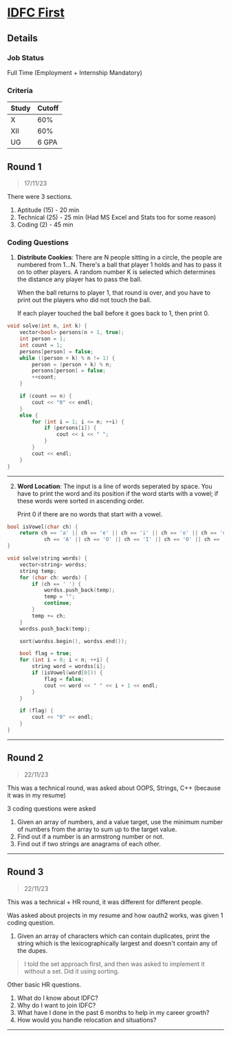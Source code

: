 # [IDFC First](https://www.idfcfirstbank.com/)

## Details

### Job Status

Full Time (Employment + Internship Mandatory)

### Criteria

| Study | Cutoff |
|-------|--------|
| X     | 60%    |
| XII   | 60%    |
| UG    | 6 GPA  |

[comment]: # (Any other details go under this. This is a comment)


[comment]: # (Details about the rounds go under this comment.)

## Round 1

> 17/11/23

[comment]: # (Summary of the sections and experience below this comment.)

There were 3 sections.

1. Aptitude (15) - 20 min
2. Technical (25) - 25 min (Had MS Excel and Stats too for some reason)
3. Coding (2) - 45 min

### Coding Questions

1. **Distribute Cookies**: There are N people sitting in a circle, the people are numbered from 1...N. There's a ball that player 1 holds and has to pass it on to other players. A random number K is selected which determines the distance any player has to pass the ball.

    When the ball returns to player 1, that round is over, and you have to print out the players who did not touch the ball.

    If each player touched the ball before it goes back to 1, then print 0.

[comment]: # (Add any resources or links or code to this question under this comment.)

```cpp
void solve(int n, int k) {
    vector<bool> persons(n + 1, true);
    int person = 1;
    int count = 1;
    persons[person] = false;
    while ((person + k) % n != 1) {
        person = (person + k) % n;
        persons[person] = false;
        ++count;
    }

    if (count == n) {
        cout << "0" << endl;
    }
    else {
        for (int i = 1; i <= n; ++i) {
            if (persons[i]) {
                cout << i << " ";
            }
        }
        cout << endl;
    }
}
```

---

2. **Word Location**: The input is a line of words seperated by space. You have to print the word and its position if the word starts with a vowel; if these words were sorted in ascending order.

    Print 0 if there are no words that start with a vowel.

[comment]: # (Add any resources or links or code to this question under this comment.)

```cpp
bool isVowel(char ch) {
    return ch == 'a' || ch == 'e' || ch == 'i' || ch == 'o' || ch == 'u' ||
            ch == 'A' || ch == 'O' || ch == 'I' || ch == 'O' || ch == 'U'
}

void solve(string words) {
    vector<string> wordss;
    string temp;
    for (char ch: words) {
        if (ch == ' ') {
            wordss.push_back(temp);
            temp = "";
            continue;
        }
        temp += ch;
    }
    wordss.push_back(temp);

    sort(wordss.begin(), wordss.end());

    bool flag = true;
    for (int i = 0; i < n; ++i) {
        string word = wordss[i];
        if (isVowel(word[0])) {
            flag = false;
            cout << word << " " << i + 1 << endl;
        }
    }

    if (flag) {
        cout << "0" << endl;
    }
}
```

---

## Round 2

> 22/11/23

This was a technical round, was asked about OOPS, Strings, C++ (because it was in my resume)

3 coding questions were asked

1. Given an array of numbers, and a value target, use the minimum number of numbers from the array to sum up to the target value.
2. Find out if a number is an armstrong number or not.
3. Find out if two strings are anagrams of each other.

---

## Round 3

> 22/11/23

This was a technical + HR round, it was different for different people.

Was asked about projects in my resume and how oauth2 works, was given 1 coding question.

1. Given an array of characters which can contain duplicates, print the string which is the lexicographically largest and doesn't contain any of the dupes.
> I told the set approach first, and then was asked to implement it without a set. Did it using sorting.

Other basic HR questions.

1. What do I know about IDFC?
2. Why do I want to join IDFC?
3. What have I done in the past 6 months to help in my career growth?
4. How would you handle relocation and situations?

---
